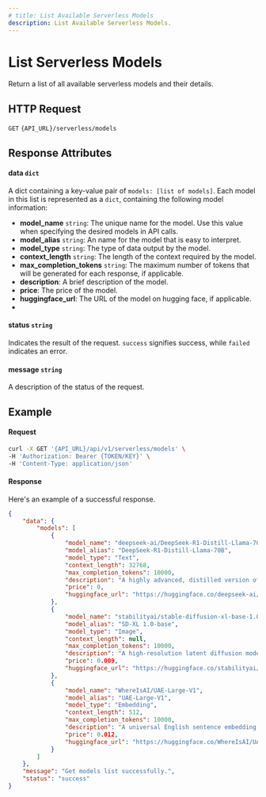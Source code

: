 ```yaml
---
# title: List Available Serverless Models
description: List Available Serverless Models.
---
```


# List Serverless Models

Return a list of all available serverless models and their details. 

## HTTP Request

`GET` `{API_URL}/serverless/models`

## Response Attributes

#### data `dict`

A dict containing a key-value pair of `models: [list of models]`. Each model in this list is represented as a `dict`, 
containing the following model information: 

- **model_name** `string`: The unique name for the model. Use this value when specifying the desired models in API calls.
- **model_alias** `string`: An name for the model that is easy to interpret. 
- **model_type** `string`: The type of data output by the model. 
- **context_length** `string`: The length of the context required by the model.
- **max_completion_tokens** `string`: The maximum number of tokens that will be generated for each response, if applicable.
- **description**: A brief description of the model.
- **price**: The price of the model.
- **huggingface_url**: The URL of the model on hugging face, if applicable.
- 
#### status `string`

Indicates the result of the request. `success` signifies success, while `failed` indicates an error.

#### message `string`

A description of the status of the request.

## Example

#### Request

```bash
curl -X GET '{API_URL}/api/v1/serverless/models' \
-H 'Authorization: Bearer {TOKEN/KEY}' \
-H 'Content-Type: application/json'
```

#### Response

Here's an example of a successful response. 

```json
{
    "data": {
        "models": [
            {
                "model_name": "deepseek-ai/DeepSeek-R1-Distill-Llama-70B",
                "model_alias": "DeepSeek-R1-Distill-Llama-70B",
                "model_type": "Text",
                "context_length": 32768,
                "max_completion_tokens": 10000,
                "description": "A highly advanced, distilled version of the LLaMA 70B model developed by DeepSeek, optimized for efficiency and performance",
                "price": 0,
                "huggingface_url": "https://huggingface.co/deepseek-ai/DeepSeek-R1-Distill-Llama-70B"
            },
            {
                "model_name": "stabilityai/stable-diffusion-xl-base-1.0",
                "model_alias": "SD-XL 1.0-base",
                "model_type": "Image",
                "context_length": null,
                "max_completion_tokens": 10000,
                "description": "A high-resolution latent diffusion model designed for generating detailed and high-quality images",
                "price": 0.009,
                "huggingface_url": "https://huggingface.co/stabilityai/stable-diffusion-xl-base-1.0"
            },
            {
                "model_name": "WhereIsAI/UAE-Large-V1",
                "model_alias": "UAE-Large-V1",
                "model_type": "Embedding",
                "context_length": 512,
                "max_completion_tokens": 10000,
                "description": "A universal English sentence embedding model by WhereIsAI with 1024-dim embeddings and 512 context length support",
                "price": 0.012,
                "huggingface_url": "https://huggingface.co/WhereIsAI/UAE-Large-V1"
            }
        ]
    },
    "message": "Get models list successfully.",
    "status": "success"
}
```
